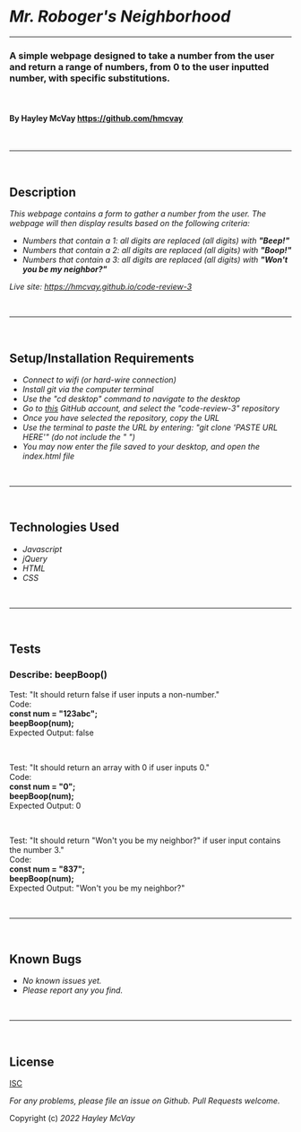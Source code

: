 # _Mr. Roboger's Neighborhood_

***

### A simple webpage designed to take a number from the user and return a range of numbers, from 0 to the user inputted number, with specific substitutions.

<br>

#### By Hayley McVay <https://github.com/hmcvay>

<br>

***
<br>

## Description

_This webpage contains a form to gather a number from the user. The webpage will then display results based on the following criteria:_
- _Numbers that contain a 1: all digits are replaced (all digits) with **"Beep!"**_
- _Numbers that contain a 2: all digits are replaced (all digits) with **"Boop!"**_ 
- _Numbers that contain a 3: all digits are replaced (all digits) with **"Won't you be my neighbor?"**_

_Live site: <https://hmcvay.github.io/code-review-3>_

<br>

***

<br>

## Setup/Installation Requirements

- _Connect to wifi (or hard-wire connection)_
- _Install git via the computer terminal_
- _Use the "cd desktop" command to navigate to the desktop_
- _Go to [this](https://github.com/hmcvay) GitHub account, and select the "code-review-3" repository_
- _Once you have selected the repository, copy the URL_
- _Use the terminal to paste the URL by entering: "git clone 'PASTE URL HERE'" (do not include the " ")_
- _You may now enter the file saved to your desktop, and open the index.html file_

<br>

***

<br>

## Technologies Used

- _Javascript_
- _jQuery_
- _HTML_
- _CSS_

<br>

***

<br>

## Tests
### Describe: beepBoop()

Test: "It should return false if user inputs a non-number."
<br>Code:
<br>**const num = "123abc";**
<br>**beepBoop(num);**
<br>Expected Output: false

<br>

Test: "It should return an array with 0 if user inputs 0."
<br>Code:
<br>**const num = "0";**
<br>**beepBoop(num);**
<br>Expected Output: 0

<br>

Test: "It should return "Won't you be my neighbor?" if user input contains the number 3."
<br>Code:
<br>**const num = "837";**
<br>**beepBoop(num);**
<br>Expected Output: "Won't you be my neighbor?"

<br>

***

<br>

## Known Bugs

- _No known issues yet._
- _Please report any you find._

<br>

***

<br>

## License

[ISC](https://choosealicense.com/licenses/isc)

_For any problems, please file an issue on Github. Pull Requests welcome._

Copyright (c) _2022_ _Hayley McVay_